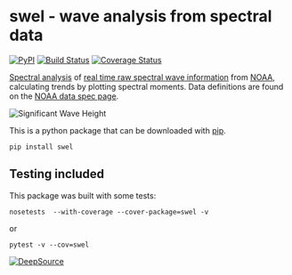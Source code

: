 # swel - wave analysis from spectral data
[![PyPI](https://img.shields.io/pypi/v/swel.svg?maxAge=2592000?style=plastic)](https://pypi.python.org/pypi/swel)
[![Build Status](https://travis-ci.org/noah-de/swel.svg?branch=master)](https://travis-ci.org/noah-de/swel)
[![Coverage Status](https://coveralls.io/repos/github/noah-de/swel/badge.svg?branch=master)](https://coveralls.io/github/noah-de/swel?branch=master)

[Spectral analysis](https://upcommons.upc.edu/bitstream/handle/2099.1/6034/06.pdf?sequence=7) of [real time raw spectral wave information](https://www.ndbc.noaa.gov/data_spec.shtml) from [NOAA](https://www.ndbc.noaa.gov/), calculating trends by plotting spectral moments. Data definitions are found on the [NOAA data spec page](https://www.ndbc.noaa.gov/data_spec.shtml).

![Significant Wave Height](https://github.com/noah-de/surf-report/blob/master/References/SWH.png)

This is a python package that can be downloaded with [pip](https://pypi.org/project/swel/).
    
    pip install swel

## Testing included
This package was built with some tests:

    nosetests  --with-coverage --cover-package=swel -v

or
    
    pytest -v --cov=swel
    
[![DeepSource](https://static.deepsource.io/deepsource-badge-light.svg)](https://deepsource.io/gh/noah-de/swel/?ref=repository-badge)
